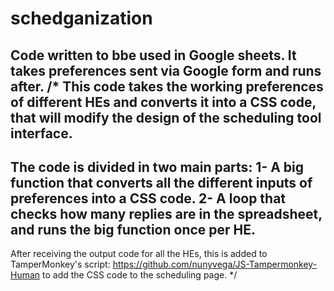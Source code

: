# schedganization
Code written to bbe used in Google sheets. It takes preferences sent via Google form and runs after.
/* This code takes the working preferences of different HEs and converts it into a CSS code, 
that will modify the design of the scheduling tool interface.
-----
The code is divided in two main parts:
1- A big function that converts all the different inputs of preferences into a CSS code.
2- A loop that checks how many replies are in the spreadsheet, and runs the big function once per HE.
-----
After receiving the output code for all the HEs, this is added to TamperMonkey's script:
https://github.com/nunyvega/JS-Tampermonkey-Human
to add the CSS code to the scheduling page.
*/
